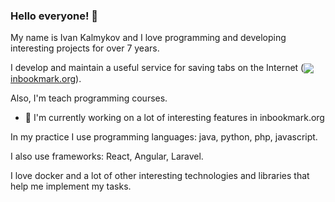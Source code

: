 ### Hello everyone! 👋

My name is Ivan Kalmykov and I love programming and developing interesting projects for over 7 years.

I develop and maintain a useful service for saving tabs on the Internet (<a href="https://inbookmark.org/"><img align="center" src="https://avatars.githubusercontent.com/u/82322851?s=16" />inbookmark.org</a>).

Also, I'm  teach programming courses.

- 🔭 I'm currently working on a lot of interesting features in inbookmark.org

In my practice I use programming languages: java, python, php, javascript.

I also use frameworks: React, Angular, Laravel.

I love docker and a lot of other interesting technologies and libraries that help me implement my tasks.
